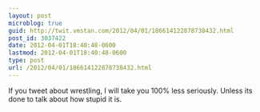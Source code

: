 ```yaml
---
layout: post
microblog: true
guid: http://twit.vmstan.com/2012/04/01/186614122878738432.html
post_id: 3037422
date: 2012-04-01T18:40:48-0600
lastmod: 2012-04-01T18:40:48-0600
type: post
url: /2012/04/01/186614122878738432.html
---
```

If you tweet about wrestling, I will take you 100% less seriously. Unless its done to talk about how stupid it is.
